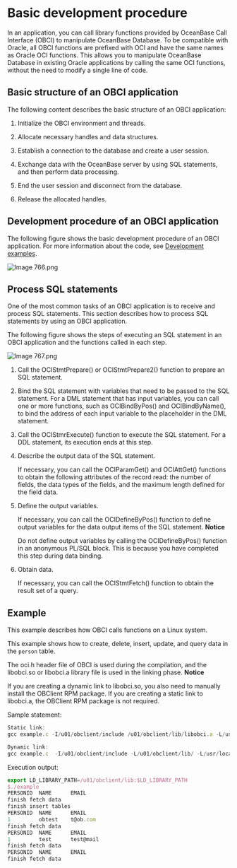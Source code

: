 Basic development procedure 
================================================

In an application, you can call library functions provided by OceanBase Call Interface (OBCI) to manipulate OceanBase Database. To be compatible with Oracle, all OBCI functions are prefixed with OCI and have the same names as Oracle OCI functions. This allows you to manipulate OceanBase Database in existing Oracle applications by calling the same OCI functions, without the need to modify a single line of code. 

Basic structure of an OBCI application 
-----------------------------------------------------------

The following content describes the basic structure of an OBCI application: 

1. Initialize the OBCI environment and threads.

   

2. Allocate necessary handles and data structures.

   

3. Establish a connection to the database and create a user session.

   

4. Exchange data with the OceanBase server by using SQL statements, and then perform data processing.

   

5. End the user session and disconnect from the database.

   

6. Release the allocated handles.

   




Development procedure of an OBCI application 
-----------------------------------------------------------------

The following figure shows the basic development procedure of an OBCI application. For more information about the code, see [Development examples](/zh-CN/6.developer-guide/2.development-example.md). 

![Image 766.png](https://help-static-aliyun-doc.aliyuncs.com/assets/img/en-US/8135913461/p182478.png "Image 766.png")

Process SQL statements 
-------------------------------------------

One of the most common tasks of an OBCI application is to receive and process SQL statements. This section describes how to process SQL statements by using an OBCI application. 

The following figure shows the steps of executing an SQL statement in an OBCI application and the functions called in each step.

![Image 767.png](https://help-static-aliyun-doc.aliyuncs.com/assets/img/en-US/8135913461/p182479.png "Image 767.png")

1. Call the OCIStmtPrepare() or OCIStmtPrepare2() function to prepare an SQL statement.

   

2. Bind the SQL statement with variables that need to be passed to the SQL statement. For a DML statement that has input variables, you can call one or more functions, such as OCIBindByPos() and OCIBindByName(), to bind the address of each input variable to the placeholder in the DML statement.

   

3. Call the OCIStmrExecute() function to execute the SQL statement. For a DDL statement, its execution ends at this step.

   

4. Describe the output data of the SQL statement. 

   If necessary, you can call the OCIParamGet() and OCIAttGet() functions to obtain the following attributes of the record read: the number of fields, the data types of the fields, and the maximum length defined for the field data.
   

5. Define the output variables. 

   If necessary, you can call the OCIDefineByPos() function to define output variables for the data output items of the SQL statement. 
   **Notice**

   

   Do not define output variables by calling the OCIDefineByPos() function in an anonymous PL/SQL block. This is because you have completed this step during data binding.
   

6. Obtain data. 

   If necessary, you can call the OCIStmtFetch() function to obtain the result set of a query.
   






Example 
----------------------------

This example describes how OBCI calls functions on a Linux system. 

This example shows how to create, delete, insert, update, and query data in the `person` table. 

The oci.h header file of OBCI is used during the compilation, and the libobci.so or libobci.a library file is used in the linking phase. 
**Notice**



If you are creating a dynamic link to libobci.so, you also need to manually install the OBClient RPM package.
If you are creating a static link to libobci.a, the OBClient RPM package is not required.

Sample statement:

```javascript
Static link:
gcc example.c -I/u01/obclient/include /u01/obclient/lib/libobci.a -L/usr/local/lib64 -lstdc++ -lpthread -ldl -lm -g -o example

Dynamic link:
gcc example.c  -I/u01/obclient/include -L/u01/obclient/lib/ -L/usr/local/lib64 -lobci -lobclnt -g -o example
```



Execution output:

```javascript
export LD_LIBRARY_PATH=/u01/obclient/lib:$LD_LIBRARY_PATH
$./example
PERSONID  NAME      EMAIL
finish fetch data
finish insert tables
PERSONID  NAME      EMAIL
1         obtest    t@ob.com
finish fetch data
PERSONID  NAME      EMAIL
1         test      test@mail
finish fetch data
PERSONID  NAME      EMAIL
finish fetch data
```



